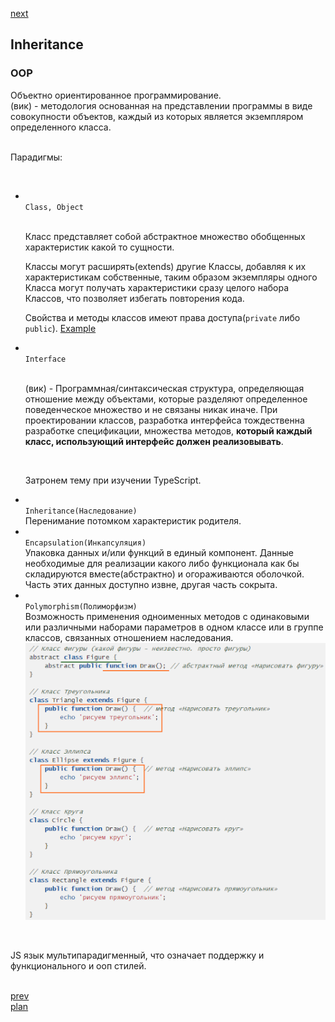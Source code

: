 <a href="03.md">next</a>

<h2>Inheritance</h2>

<h3>OOP</h3>

<div>
Объектно ориентированное программирование.
<br/>
(вик) - методология основанная на представлении программы в виде совокупности объектов, каждый из которых является экземпляром определенного класса. 

<br/>
<br/>

Парадигмы:

<br/>

<ul>
<li>
<code>
Class, Object
</code>
  
<br/>

Класс представляет собой абстрактное множество обобщенных характеристик какой то сущности.
<br/>

Классы могут расширять(extends) другие Классы, добавляя к их характеристикам собственные, таким образом экземпляры одного Класса могут получать характеристики сразу целого набора Классов, что позволяет избегать повторения кода.
<br/>

Свойства и методы классов имеют права доступа(<code>private</code> либо <code>public</code>).
<a href="https://dotnetfiddle.net/OZ3uJ8">Example</a>
</li>

<li>
<code>
Interface
</code>
    
<br/>

(вик) - Программная/синтаксическая структура, определяющая отношение между объектами, которые разделяют определенное поведенческое множество и не связаны никак иначе. При проектировании классов, разработка интерфейса тождественна разработке спецификации, множества методов, <strong>который каждый класс, использующий интерфейс должен реализовывать</strong>.

<br/>

Затронем тему при изучении TypeScript.
</li>

<li>
<code>
Inheritance(Наследование)
</code>
Перенимание потомком характеристик родителя.
</li>
<li>
<code>
Encapsulation(Инкапсуляция)
</code>
Упаковка данных и/или функций в единый компонент.
Данные необходимые для реализации какого либо функционала как
бы складируются вместе(абстрактно) и огораживаются оболочкой.
Часть этих данных доступно извне, другая часть сокрыта.
</li>
<li>
<code>
Polymorphism(Полиморфизм)
</code>
Возможность применения одноименных методов с одинаковыми или
различными наборами параметров в одном классе или в группе классов,
связанных отношением наследования.

<br/>
<img src="./media/02-2.png">
</li>
</ul>

<br/>

JS язык мультипарадигменный, что означает поддержку и функционального и ооп стилей.

</div>


<br/>
<a href="01.md">prev</a>
<br/>
<a href="00.md">plan</a>

